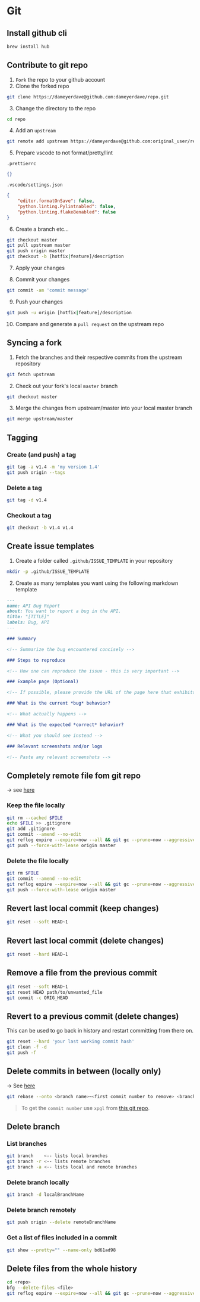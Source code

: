# Git

## Install github cli

```bash
brew install hub
```

## Contribute to git repo

1. `Fork` the repo to your github account
2. Clone the forked repo

```bash
git clone https://dameyerdave@github.com:dameyerdave/repo.git
```

3. Change the directory to the repo

```bash
cd repo
```

4. Add an `upstream`

```bash
git remote add upstream https://dameyerdave@github.com:original_user/repo.git
```

5. Prepare vscode to not format/pretty/lint

`.prettierrc`

```json
{}
```

`.vscode/settings.json`

```json
{
    "editor.formatOnSave": false,
    "python.linting.Pylintnabled": false,
    "python.linting.flake8enabled": false
}
```

6. Create a branch etc...

```bash
git checkout master
git pull upstream master
git push origin master
git checkout -b [hotfix|feature]/description
```

7. Apply your changes

8. Commit your changes

```bash
git commit -am 'commit message'
```

9. Push your changes

```bash
git push -u origin [hotfix|feature]/description
```

10. Compare and generate a `pull request` on the upstream repo

## Syncing a fork

1. Fetch the branches and their respective commits from the upstream repository

```bash
git fetch upstream
```

2. Check out your fork's local `master` branch

```bash
git checkout master
```

3. Merge the changes from upstream/master into your local master branch

```bash
git merge upstream/master
```

## Tagging

### Create (and push) a tag

```bash
git tag -a v1.4 -m 'my version 1.4'
git push origin --tags
```

### Delete a tag

```bash
git tag -d v1.4
```

### Checkout a tag

```bash
git checkout -b v1.4 v1.4
```

## Create issue templates

1. Create a folder called `.github/ISSUE_TEMPLATE` in your repository

```bash
mkdir -p .github/ISSUE_TEMPLATE
```

2. Create as many templates you want using the following markdown template

```md
---
name: API Bug Report
about: You want to report a bug in the API.
title: "[TITLE]"
labels: Bug, API
---

### Summary

<!-- Summarize the bug encountered concisely -->

### Steps to reproduce

<!-- How one can reproduce the issue - this is very important -->

### Example page (Optional)

<!-- If possible, please provide the URL of the page here that exhibits the problematic behavior -->

### What is the current *bug* behavior?

<!-- What actually happens -->

### What is the expected *correct* behavior?

<!-- What you should see instead -->

### Relevant screenshots and/or logs

<!-- Paste any relevant screenshots -->
```

## Completely remote file fom git repo

&rarr; see [here](https://itextpdf.com/en/blog/technical-notes/how-completely-remove-file-git-repository)

### Keep the file locally

```bash
git rm --cached $FILE
echo $FILE >> .gitignore
git add .gitignore
git commit --amend --no-edit
git reflog expire --expire=now --all && git gc --prune=now --aggressive
git push --force-with-lease origin master
```

### Delete the file locally

```bash
git rm $FILE
git commit --amend --no-edit
git reflog expire --expire=now --all && git gc --prune=now --aggressive
git push --force-with-lease origin master
```

## Revert last local commit (keep changes)

```bash
git reset --soft HEAD~1
```

## Revert last local commit (delete changes)

```bash
git reset --hard HEAD~1
```

## Remove a file from the previous commit

```bash
git reset --soft HEAD~1
git reset HEAD path/to/unwanted_file
git commit -c ORIG_HEAD  
```

## Revert to a previous commit (delete changes)

This can be used to go back in history and restart committing from there on.

```bash
git reset --hard 'your last working commit hash'
git clean -f -d
git push -f
```

## Delete commits in between (locally only)

&rarr; See [here](https://www.clock.co.uk/insight/deleting-a-git-commit)

```bash
git rebase --onto <branch name>~<first commit number to remove> <branch name>~<first commit number to keep> <branch name>
```

> To get the `commit number` use `xpgl` from [this git repo](https://github.com/dameyerdave/devutils).

## Delete branch

### List branches

```bash
git branch    <-- lists local branches
git branch -r <-- lists remote branches
git branch -a <-- lists local and remote branches
```

### Delete branch locally

```bash
git branch -d localBranchName
```

### Delete branch remotely

```bash
git push origin --delete remoteBranchName
```

### Get a list of files included in a commit

```bash
git show --pretty="" --name-only bd61ad98
```

## Delete files from the whole history

```bash
cd <repo>
bfg --delete-files <file>
git reflog expire --expire=now --all && git gc --prune=now --aggressive
